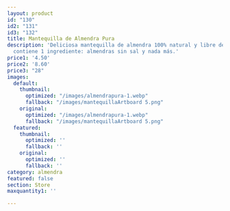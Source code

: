 ```yaml
---
layout: product
id: "130"
id2: "131"
id3: "132"
title: Mantequilla de Almendra Pura
description: 'Deliciosa mantequilla de almendra 100% natural y libre de azúcar. Sólo
  contiene 1 ingrediente: almendras sin sal y nada más.'
price1: '4.50'
price2: '8.60'
price3: "28"
images:
  default:
    thumbnail:
      optimized: "/images/almendrapura-1.webp"
      fallback: "/images/mantequillaArtboard 5.png"
    original:
      optimized: "/images/almendrapura-1.webp"
      fallback: "/images/mantequillaArtboard 5.png"
  featured:
    thumbnail:
      optimized: ''
      fallback: ''
    original:
      optimized: ''
      fallback: ''
category: almendra
featured: false
section: Store
maxquantity1: ''

---
```

